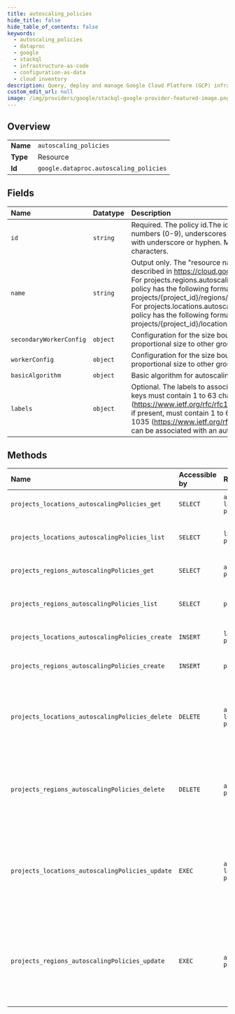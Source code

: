 ```yaml
---
title: autoscaling_policies
hide_title: false
hide_table_of_contents: false
keywords:
  - autoscaling_policies
  - dataproc
  - google    
  - stackql
  - infrastructure-as-code
  - configuration-as-data
  - cloud inventory
description: Query, deploy and manage Google Cloud Platform (GCP) infrastructure and resources using SQL
custom_edit_url: null
image: /img/providers/google/stackql-google-provider-featured-image.png
---
```

  
    

## Overview
<table><tbody>
<tr><td><b>Name</b></td><td><code>autoscaling_policies</code></td></tr>
<tr><td><b>Type</b></td><td>Resource</td></tr>
<tr><td><b>Id</b></td><td><code>google.dataproc.autoscaling_policies</code></td></tr>
</tbody></table>

## Fields
| Name | Datatype | Description |
|:-----|:---------|:------------|
| `id` | `string` | Required. The policy id.The id must contain only letters (a-z, A-Z), numbers (0-9), underscores (_), and hyphens (-). Cannot begin or end with underscore or hyphen. Must consist of between 3 and 50 characters. |
| `name` | `string` | Output only. The "resource name" of the autoscaling policy, as described in https://cloud.google.com/apis/design/resource_names. For projects.regions.autoscalingPolicies, the resource name of the policy has the following format: projects/&#123;project_id&#125;/regions/&#123;region&#125;/autoscalingPolicies/&#123;policy_id&#125; For projects.locations.autoscalingPolicies, the resource name of the policy has the following format: projects/&#123;project_id&#125;/locations/&#123;location&#125;/autoscalingPolicies/&#123;policy_id&#125; |
| `secondaryWorkerConfig` | `object` | Configuration for the size bounds of an instance group, including its proportional size to other groups. |
| `workerConfig` | `object` | Configuration for the size bounds of an instance group, including its proportional size to other groups. |
| `basicAlgorithm` | `object` | Basic algorithm for autoscaling. |
| `labels` | `object` | Optional. The labels to associate with this autoscaling policy. Label keys must contain 1 to 63 characters, and must conform to RFC 1035 (https://www.ietf.org/rfc/rfc1035.txt). Label values may be empty, but, if present, must contain 1 to 63 characters, and must conform to RFC 1035 (https://www.ietf.org/rfc/rfc1035.txt). No more than 32 labels can be associated with an autoscaling policy. |
## Methods
| Name | Accessible by | Required Params | Description |
|:-----|:--------------|:----------------|:------------|
| `projects_locations_autoscalingPolicies_get` | `SELECT` | `autoscalingPoliciesId, locationsId, projectsId` | Retrieves autoscaling policy. |
| `projects_locations_autoscalingPolicies_list` | `SELECT` | `locationsId, projectsId` | Lists autoscaling policies in the project. |
| `projects_regions_autoscalingPolicies_get` | `SELECT` | `autoscalingPoliciesId, projectsId, regionsId` | Retrieves autoscaling policy. |
| `projects_regions_autoscalingPolicies_list` | `SELECT` | `projectsId, regionsId` | Lists autoscaling policies in the project. |
| `projects_locations_autoscalingPolicies_create` | `INSERT` | `locationsId, projectsId` | Creates new autoscaling policy. |
| `projects_regions_autoscalingPolicies_create` | `INSERT` | `projectsId, regionsId` | Creates new autoscaling policy. |
| `projects_locations_autoscalingPolicies_delete` | `DELETE` | `autoscalingPoliciesId, locationsId, projectsId` | Deletes an autoscaling policy. It is an error to delete an autoscaling policy that is in use by one or more clusters. |
| `projects_regions_autoscalingPolicies_delete` | `DELETE` | `autoscalingPoliciesId, projectsId, regionsId` | Deletes an autoscaling policy. It is an error to delete an autoscaling policy that is in use by one or more clusters. |
| `projects_locations_autoscalingPolicies_update` | `EXEC` | `autoscalingPoliciesId, locationsId, projectsId` | Updates (replaces) autoscaling policy.Disabled check for update_mask, because all updates will be full replacements. |
| `projects_regions_autoscalingPolicies_update` | `EXEC` | `autoscalingPoliciesId, projectsId, regionsId` | Updates (replaces) autoscaling policy.Disabled check for update_mask, because all updates will be full replacements. |
